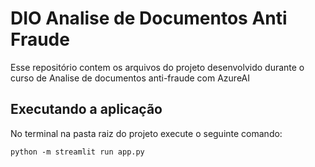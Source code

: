 # DIO Analise de Documentos Anti Fraude
Esse repositório contem os arquivos do projeto desenvolvido durante o curso de Analise de documentos anti-fraude com AzureAI

## Executando a aplicação

No terminal na pasta raiz do projeto execute o seguinte comando:

```
python -m streamlit run app.py
```

